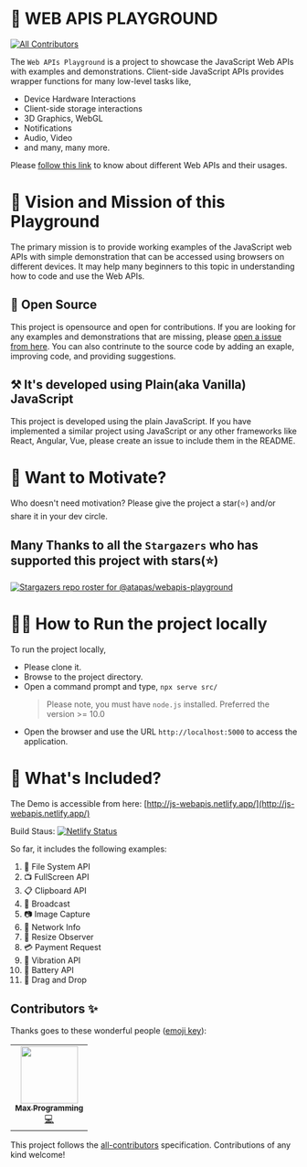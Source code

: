 # 🔌 WEB APIS PLAYGROUND
<!-- ALL-CONTRIBUTORS-BADGE:START - Do not remove or modify this section -->
[![All Contributors](https://img.shields.io/badge/all_contributors-1-orange.svg?style=flat-square)](#contributors-)
<!-- ALL-CONTRIBUTORS-BADGE:END -->
The `Web APIs Playground` is a project to showcase the JavaScript Web APIs with examples and demonstrations. Client-side JavaScript APIs provides wrapper functions for many low-level tasks like,

- Device Hardware Interactions
- Client-side storage interactions
- 3D Graphics, WebGL
- Notifications
- Audio, Video
- and many, many more.

Please [follow this link](https://developer.mozilla.org/en-US/docs/Web/API) to know about different Web APIs and their usages.

# 🎯 Vision and Mission of this Playground
The primary mission is to provide working examples of the JavaScript web APIs with simple demonstration that can be accessed using browsers on different devices. It may help many beginners to this topic in understanding how to code and use the Web APIs.

## 🤝 Open Source
This project is opensource and open for contributions. If you are looking for any examples and demonstrations that are missing, please [open a issue from here](https://github.com/atapas/webapis-playground/issues). You can also contrinute to the source code by adding an exaple, improving code, and providing suggestions.

## ⚒️ It's developed using Plain(aka Vanilla) JavaScript
This project is developed using the plain JavaScript. If you have implemented a similar project using JavaScript or any other frameworks like React, Angular, Vue, please create an issue to include them in the README.

# 🤲 Want to Motivate?
Who doesn't need motivation? Please give the project a star(⭐) and/or share it in your dev circle.
## Many Thanks to all the `Stargazers` who has supported this project with stars(⭐)

[![Stargazers repo roster for @atapas/webapis-playground](https://reporoster.com/stars/atapas/webapis-playground)](https://github.com/atapas/webapis-playground/stargazers)

# 🏃‍♀️ How to Run the project locally
To run the project locally,

- Please clone it.
- Browse to the project directory.
- Open a command prompt and type, `npx serve src/`
  >Please note, you must have `node.js` installed. Preferred the version >= 10.0
- Open the browser and use the URL `http://localhost:5000` to access the application.

# 🚀 What's Included?
The Demo is accessible from here: [http://js-webapis.netlify.app/](http://js-webapis.netlify.app/)

Build Staus: [![Netlify Status](https://api.netlify.com/api/v1/badges/2c518303-b5c8-4be8-b1a3-2b73affb7e9b/deploy-status)](https://app.netlify.com/sites/js-webapis/deploys)

So far, it includes the following examples:
1. 📂 File System API
1. 📺 FullScreen API
1. 📋 Clipboard API
1. 📡 Broadcast
1. 📷 Image Capture
1. 📶 Network Info
1. 🧐 Resize Observer
1. 💳 Payment Request
1. 📳 Vibration API
1. 🔋 Battery API
1. 🐢 Drag and Drop

## Contributors ✨

Thanks goes to these wonderful people ([emoji key](https://allcontributors.org/docs/en/emoji-key)):

<!-- ALL-CONTRIBUTORS-LIST:START - Do not remove or modify this section -->
<!-- prettier-ignore-start -->
<!-- markdownlint-disable -->
<table>
  <tr>
    <td align="center"><a href="https://usman-s.me"><img src="https://avatars.githubusercontent.com/u/51731966?v=4?s=100" width="100px;" alt=""/><br /><sub><b>Max Programming</b></sub></a><br /><a href="https://github.com/atapas/webapis-playground/commits?author=max-programming" title="Code">💻</a></td>
  </tr>
</table>

<!-- markdownlint-restore -->
<!-- prettier-ignore-end -->

<!-- ALL-CONTRIBUTORS-LIST:END -->

This project follows the [all-contributors](https://github.com/all-contributors/all-contributors) specification. Contributions of any kind welcome!